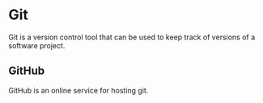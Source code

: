  # Git

Git is a version control tool that can be used to keep track of versions of a software project.

## GitHub

GitHub is an online service for hosting git.

